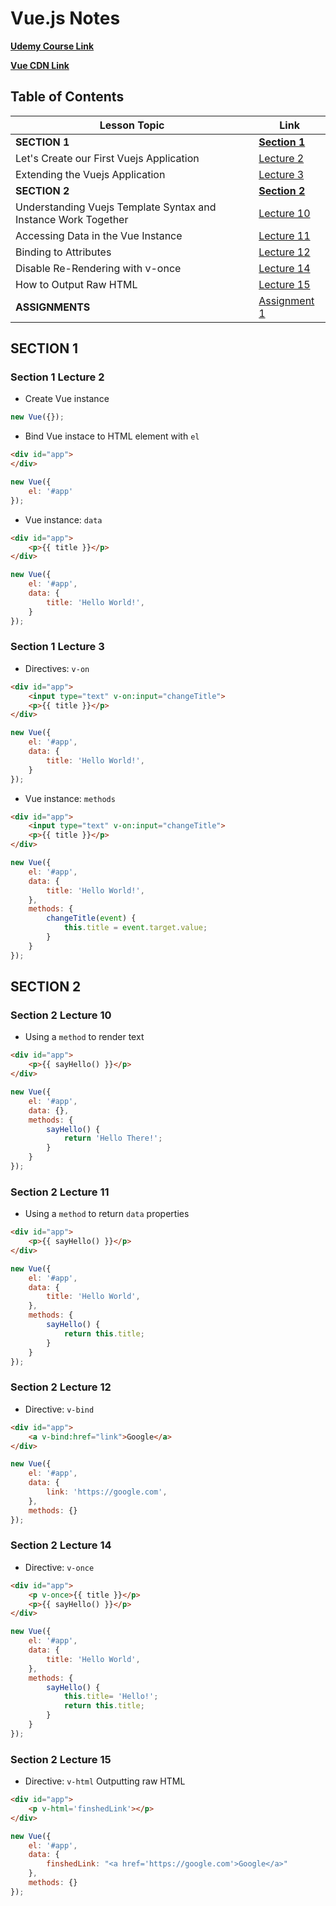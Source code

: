 # Vue.js Notes

[**Udemy Course Link**](https://www.udemy.com/vuejs-2-the-complete-guide/learn/v4/overview)

[**Vue CDN Link**](https://unpkg.com/vue/dist/vue.js)

## Table of Contents
Lesson Topic | Link
--- | ---
**SECTION 1** | [**Section 1**](#section-1)
Let's Create our First Vuejs Application | [Lecture 2](#section-1-lecture-2)
Extending the Vuejs Application | [Lecture 3](#section-1-lecture-3)
**SECTION 2** | [**Section 2**](#section-2)
Understanding Vuejs Template Syntax and Instance Work Together | [Lecture 10](#section-2-lecture-10)
Accessing Data in the Vue Instance | [Lecture 11](#section-2-lecture-11)
Binding to Attributes | [Lecture 12](#section-2-lecture-12)
Disable Re-Rendering with v-once | [Lecture 14](#section-2-lecture-14)
How to Output Raw HTML | [Lecture 15](#section-2-lecture-15)
**ASSIGNMENTS** | [Assignment 1](https://github.com/Wyattb413/learning-vue-udemy/blob/master/assignments/1.html)

## SECTION 1

### Section 1 Lecture 2
- Create Vue instance
```javascript
new Vue({});
```

- Bind Vue instace to HTML element with `el`
```html
<div id="app">
</div>
```

```javascript
new Vue({
    el: '#app'
});
```

- Vue instance: `data`
```html
<div id="app">
    <p>{{ title }}</p>
</div>
```

```javascript
new Vue({
    el: '#app',
    data: {
        title: 'Hello World!',
    }
});
```

### Section 1 Lecture 3
- Directives: `v-on`
```html
<div id="app">
    <input type="text" v-on:input="changeTitle">
    <p>{{ title }}</p>
</div>
```

```javascript
new Vue({
    el: '#app',
    data: {
        title: 'Hello World!',
    }
});
```

- Vue instance: `methods`
```html
<div id="app">
    <input type="text" v-on:input="changeTitle">
    <p>{{ title }}</p>
</div>
```

```javascript
new Vue({
    el: '#app',
    data: {
        title: 'Hello World!',
    },
    methods: {
        changeTitle(event) {
            this.title = event.target.value;
        }
    }
});
```
## SECTION 2

### Section 2 Lecture 10
- Using a `method` to render text
```html
<div id="app">
    <p>{{ sayHello() }}</p>
</div>
```

```javascript
new Vue({
    el: '#app',
    data: {},
    methods: {
        sayHello() {
            return 'Hello There!';
        }
    }
});
```

### Section 2 Lecture 11
- Using a `method` to return `data` properties
```html
<div id="app">
    <p>{{ sayHello() }}</p>
</div>
```

```javascript
new Vue({
    el: '#app',
    data: {
        title: 'Hello World',
    },
    methods: {
        sayHello() {
            return this.title;
        }
    }
});
```

### Section 2 Lecture 12
- Directive: `v-bind`
```html
<div id="app">
    <a v-bind:href="link">Google</a>
</div>
```

```javascript
new Vue({
    el: '#app',
    data: {
        link: 'https://google.com',
    },
    methods: {}
});
```

### Section 2 Lecture 14
- Directive: `v-once`
```html
<div id="app">
    <p v-once>{{ title }}</p>
    <p>{{ sayHello() }}</p>
</div>
```

```javascript
new Vue({
    el: '#app',
    data: {
        title: 'Hello World',
    },
    methods: {
        sayHello() {
            this.title= 'Hello!';
            return this.title;
        }
    }
});
```

### Section 2 Lecture 15
- Directive: `v-html` Outputting raw HTML
```html
<div id="app">
    <p v-html='finshedLink'></p>
</div>
```

```javascript
new Vue({
    el: '#app',
    data: {
        finshedLink: "<a href='https://google.com'>Google</a>"
    },
    methods: {}
});
```